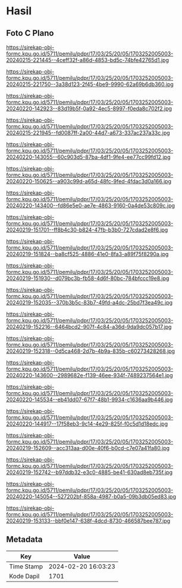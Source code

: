 # Hasil

## Foto C Plano

https://sirekap-obj-formc.kpu.go.id/5711/pemilu/pdpr/17/03/25/20/05/1703252005003-20240215-221445--4ceff32f-a86d-4853-bd5c-74bfe42765d1.jpg

https://sirekap-obj-formc.kpu.go.id/5711/pemilu/pdpr/17/03/25/20/05/1703252005003-20240215-221750--3a38d123-2f45-4be9-9990-62a69b6db360.jpg

https://sirekap-obj-formc.kpu.go.id/5711/pemilu/pdpr/17/03/25/20/05/1703252005003-20240220-142923--83d19b5f-0a92-4ec5-8997-f0eda8c702f2.jpg

https://sirekap-obj-formc.kpu.go.id/5711/pemilu/pdpr/17/03/25/20/05/1703252005003-20240215-221945--fd0087ff-2a00-44d7-a673-337ac237a33c.jpg

https://sirekap-obj-formc.kpu.go.id/5711/pemilu/pdpr/17/03/25/20/05/1703252005003-20240220-143055--60c903d5-87ba-4df1-9fe4-ee77cc99fd12.jpg

https://sirekap-obj-formc.kpu.go.id/5711/pemilu/pdpr/17/03/25/20/05/1703252005003-20240220-150625--a903c99d-a65d-48fc-9fed-4fdac3d0a166.jpg

https://sirekap-obj-formc.kpu.go.id/5711/pemilu/pdpr/17/03/25/20/05/1703252005003-20240220-143400--fd86e5e0-ae7e-4863-9160-0a4de53c809c.jpg

https://sirekap-obj-formc.kpu.go.id/5711/pemilu/pdpr/17/03/25/20/05/1703252005003-20240219-151701--ff8b4c30-b824-47fb-b3b0-727cdad2e8f6.jpg

https://sirekap-obj-formc.kpu.go.id/5711/pemilu/pdpr/17/03/25/20/05/1703252005003-20240219-151824--ba8cf525-4886-41e0-8fa3-a89f75f8290a.jpg

https://sirekap-obj-formc.kpu.go.id/5711/pemilu/pdpr/17/03/25/20/05/1703252005003-20240219-151930--d079bc3b-fb58-4d6f-80bc-784bfccc19e8.jpg

https://sirekap-obj-formc.kpu.go.id/5711/pemilu/pdpr/17/03/25/20/05/1703252005003-20240219-152035--370b3b5c-83b7-49fd-a4dc-25bd7f3ea49c.jpg

https://sirekap-obj-formc.kpu.go.id/5711/pemilu/pdpr/17/03/25/20/05/1703252005003-20240219-152216--6464bcd2-907f-4c84-a36d-9da9dc057b17.jpg

https://sirekap-obj-formc.kpu.go.id/5711/pemilu/pdpr/17/03/25/20/05/1703252005003-20240219-152318--0d5ca468-2d7b-4b9a-835b-c60273428268.jpg

https://sirekap-obj-formc.kpu.go.id/5711/pemilu/pdpr/17/03/25/20/05/1703252005003-20240220-143600--2989682e-f139-46ee-934f-7489237564e1.jpg

https://sirekap-obj-formc.kpu.go.id/5711/pemilu/pdpr/17/03/25/20/05/1703252005003-20240220-145534--eb41dd07-67f7-48b1-9934-c1636aa9b446.jpg

https://sirekap-obj-formc.kpu.go.id/5711/pemilu/pdpr/17/03/25/20/05/1703252005003-20240220-144917--17f58eb3-9c14-4e29-825f-f0c5d1d18edc.jpg

https://sirekap-obj-formc.kpu.go.id/5711/pemilu/pdpr/17/03/25/20/05/1703252005003-20240219-152609--acc313aa-d00e-40f6-b0cd-c7e07a41fa80.jpg

https://sirekap-obj-formc.kpu.go.id/5711/pemilu/pdpr/17/03/25/20/05/1703252005003-20240219-152742--b97ddb32-e3c0-4885-be41-630ad8eb735f.jpg

https://sirekap-obj-formc.kpu.go.id/5711/pemilu/pdpr/17/03/25/20/05/1703252005003-20240220-145054--527202bf-858a-4987-b0a5-09b3db05ed83.jpg

https://sirekap-obj-formc.kpu.go.id/5711/pemilu/pdpr/17/03/25/20/05/1703252005003-20240219-153133--bbf0e147-638f-4dcd-8730-466587bee787.jpg


## Metadata

| Key        | Value               |
| ---------- | ------------------- |
| Time Stamp | 2024-02-20 16:03:23 |
| Kode Dapil | 1701                |



